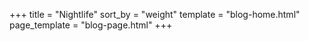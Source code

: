 +++
title = "Nightlife"
sort_by = "weight"
template = "blog-home.html"
page_template = "blog-page.html"
+++
